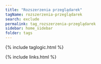 ```yaml
---
title: "Rozszerzenia przeglądarek"
tagName: rozszerzenia-przeglądarek
search: exclude
permalink: tag_rozszerzenia-przeglądarek
sidebar: home_sidebar
folder: tags
---
```

{% include taglogic.html %}

{% include links.html %}
